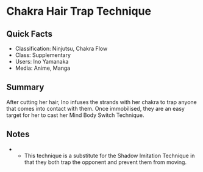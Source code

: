 # Chakra Hair Trap Technique

## Quick Facts
- Classification: Ninjutsu, Chakra Flow
- Class: Supplementary
- Users: Ino Yamanaka
- Media: Anime, Manga

## Summary
After cutting her hair, Ino infuses the strands with her chakra to trap anyone that comes into contact with them. Once immobilised, they are an easy target for her to cast her Mind Body Switch Technique.

## Notes
- * This technique is a substitute for the Shadow Imitation Technique in that they both trap the opponent and prevent them from moving.
